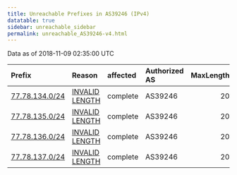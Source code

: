 ```yaml
---
title: Unreachable Prefixes in AS39246 (IPv4)
datatable: true
sidebar: unreachable_sidebar
permalink: unreachable_AS39246-v4.html
---
```


Data as of 2018-11-09 02:35:00 UTC


<div class="datatable-begin"></div>

| Prefix                                                 | Reason                                                                                                   | affected   | Authorized AS   |   MaxLength | Anchor                                         |   unreachable /24s |
|:-------------------------------------------------------|:---------------------------------------------------------------------------------------------------------|:-----------|:----------------|------------:|:-----------------------------------------------|-------------------:|
| [77.78.134.0/24](https://stat.ripe.net/77.78.134.0/24) | [INVALID LENGTH](https://rpki-validator.ripe.net/announcement-preview?asn=AS39246&prefix=77.78.134.0/24) | complete   | AS39246         |          20 | [RIPE](unreachable_RIPE_NCC_RPKI_Root-v4.html) |                  1 |
| [77.78.135.0/24](https://stat.ripe.net/77.78.135.0/24) | [INVALID LENGTH](https://rpki-validator.ripe.net/announcement-preview?asn=AS39246&prefix=77.78.135.0/24) | complete   | AS39246         |          20 | [RIPE](unreachable_RIPE_NCC_RPKI_Root-v4.html) |                  1 |
| [77.78.136.0/24](https://stat.ripe.net/77.78.136.0/24) | [INVALID LENGTH](https://rpki-validator.ripe.net/announcement-preview?asn=AS39246&prefix=77.78.136.0/24) | complete   | AS39246         |          20 | [RIPE](unreachable_RIPE_NCC_RPKI_Root-v4.html) |                  1 |
| [77.78.137.0/24](https://stat.ripe.net/77.78.137.0/24) | [INVALID LENGTH](https://rpki-validator.ripe.net/announcement-preview?asn=AS39246&prefix=77.78.137.0/24) | complete   | AS39246         |          20 | [RIPE](unreachable_RIPE_NCC_RPKI_Root-v4.html) |                  1 |

<div class="datatable-end"></div>